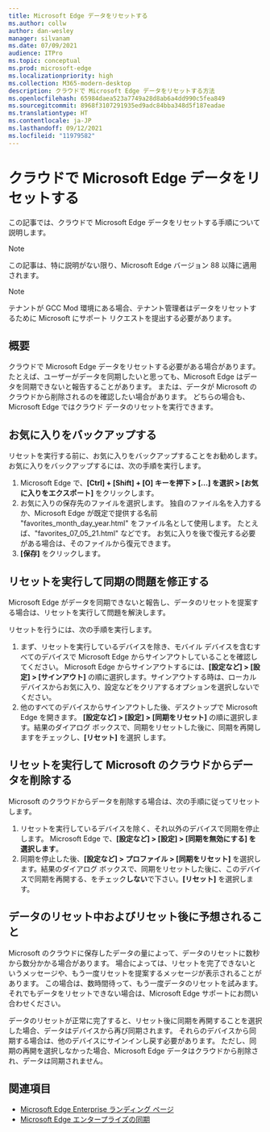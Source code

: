 ```yaml
---
title: Microsoft Edge データをリセットする
ms.author: collw
author: dan-wesley
manager: silvanam
ms.date: 07/09/2021
audience: ITPro
ms.topic: conceptual
ms.prod: microsoft-edge
ms.localizationpriority: high
ms.collection: M365-modern-desktop
description: クラウドで Microsoft Edge データをリセットする方法
ms.openlocfilehash: 65984daea523a7749a28d8ab6a4dd990c5fea849
ms.sourcegitcommit: 8968f3107291935ed9adc84bba348d5f187eadae
ms.translationtype: HT
ms.contentlocale: ja-JP
ms.lasthandoff: 09/12/2021
ms.locfileid: "11979582"
---
```

# <a name="reset-microsoft-edge-data-in-the-cloud"></a>クラウドで Microsoft Edge データをリセットする

この記事では、クラウドで Microsoft Edge データをリセットする手順について説明します。

> [!NOTE]
> この記事は、特に説明がない限り、Microsoft Edge バージョン 88 以降に適用されます。

> [!NOTE]
> テナントが GCC Mod 環境にある場合、テナント管理者はデータをリセットするために Microsoft にサポート リクエストを提出する必要があります。

## <a name="overview"></a>概要

クラウドで Microsoft Edge データをリセットする必要がある場合があります。 たとえば、ユーザーがデータを同期したいと思っても、Microsoft Edge はデータを同期できないと報告することがあります。 または、データが Microsoft のクラウドから削除されるのを確認したい場合があります。 どちらの場合も、Microsoft Edge ではクラウド データのリセットを実行できます。

## <a name="back-up-your-favorites"></a>お気に入りをバックアップする

リセットを実行する前に、お気に入りをバックアップすることをお勧めします。 お気に入りをバックアップするには、次の手順を実行します。

1. Microsoft Edge で、**[Ctrl] + [Shift] + [O] キーを押下 > [...] を選択 > [お気に入りをエクスポート]** をクリックします。
2. お気に入りの保存先のファイルを選択します。 独自のファイル名を入力するか、Microsoft Edge が既定で提供する名前 "favorites_month_day_year.html" をファイル名として使用します。 たとえば、"favorites_07_05_21.html" などです。 お気に入りを後で復元する必要がある場合は、そのファイルから復元できます。
3. **[保存]** をクリックします。

## <a name="perform-a-reset-to-fix-a-synchronization-problem"></a>リセットを実行して同期の問題を修正する

Microsoft Edge がデータを同期できないと報告し、データのリセットを提案する場合は、リセットを実行して問題を解決します。

リセットを行うには、次の手順を実行します。

1. まず、リセットを実行しているデバイスを除き、モバイル デバイスを含むすべてのデバイスで Microsoft Edge からサインアウトしていることを確認してください。 Microsoft Edge からサインアウトするには、**[設定など] > [設定] > [サインアウト]** の順に選択します。サインアウトする時は、ローカル デバイスからお気に入り、設定などをクリアするオプションを選択しないでください。
2. 他のすべてのデバイスからサインアウトした後、デスクトップで Microsoft Edge を開きます。 **[設定など] > [設定] > [同期をリセット]** の順に選択します。結果のダイアログ ボックスで、同期をリセットした後に、同期を再開しますをチェックし、**[リセット]** を選択 します。

## <a name="perform-a-reset-to-remove-your-data-from-microsofts-cloud"></a>リセットを実行して Microsoft のクラウドからデータを削除する

Microsoft のクラウドからデータを削除する場合は、次の手順に従ってリセットします。

1. リセットを実行しているデバイスを除く、それ以外のデバイスで同期を停止します。  Microsoft Edge で、**[設定など] > [設定] > [同期を無効にする] を選択します**。  
2. 同期を停止した後、**[設定など] > プロファイル > [同期をリセット]** を選択します。結果のダイアログ ボックスで、同期をリセットした後に、このデバイスで同期を再開する、をチェック**しない**で下さい。**[リセット]** を選択します。

## <a name="what-to-expect-during-and-after-a-data-reset"></a>データのリセット中およびリセット後に予想されること

Microsoft のクラウドに保存したデータの量によって、データのリセットに数秒から数分かかる場合があります。 場合によっては、リセットを完了できないというメッセージや、もう一度リセットを提案するメッセージが表示されることがあります。 この場合は、数時間待って、もう一度データのリセットを試みます。 それでもデータをリセットできない場合は、Microsoft Edge サポートにお問い合わせください。

データのリセットが正常に完了すると、リセット後に同期を再開することを選択した場合、データはデバイスから再び同期されます。 それらのデバイスから同期する場合は、他のデバイスにサインインし戻す必要があります。 ただし、同期の再開を選択しなかった場合、Microsoft Edge データはクラウドから削除され、データは同期されません。

## <a name="see-also"></a>関連項目

- [Microsoft Edge Enterprise ランディング ページ](https://aka.ms/EdgeEnterprise)
- [Microsoft Edge エンタープライズの同期](microsoft-edge-enterprise-sync.md)
